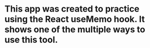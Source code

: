# This app was created to practice using the React useMemo hook. It shows one of the multiple ways to use this tool.
